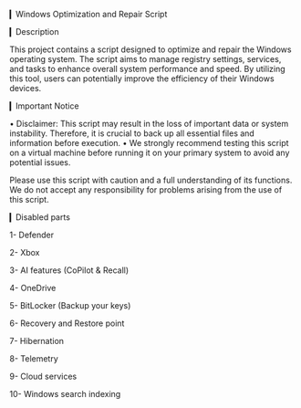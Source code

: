▎Windows Optimization and Repair Script

▎Description

This project contains a script designed to optimize and repair the Windows operating system. The script aims to manage registry settings, services, and tasks to enhance overall system performance and speed. By utilizing this tool, users can potentially improve the efficiency of their Windows devices.

▎Important Notice

• Disclaimer: This script may result in the loss of important data or system instability. Therefore, it is crucial to back up all essential files and information before execution.
• We strongly recommend testing this script on a virtual machine before running it on your primary system to avoid any potential issues.

Please use this script with caution and a full understanding of its functions. We do not accept any responsibility for problems arising from the use of this script.

▎Disabled parts

1- Defender

2- Xbox

3- AI features (CoPilot & Recall)

4- OneDrive

5- BitLocker (Backup your keys)

6- Recovery and Restore point

7- Hibernation

8- Telemetry

9- Cloud services

10- Windows search indexing

